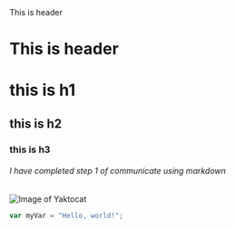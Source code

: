 </h3> This is header
<h1> This is  header
  
# this is h1
  
## this is h2
### this is h3

###### I have completed step 1 of communicate using markdown

![Image of Yaktocat](https://octodex.github.com/images/yaktocat.png)

``` javascript
var myVar = "Hello, world!";
```
